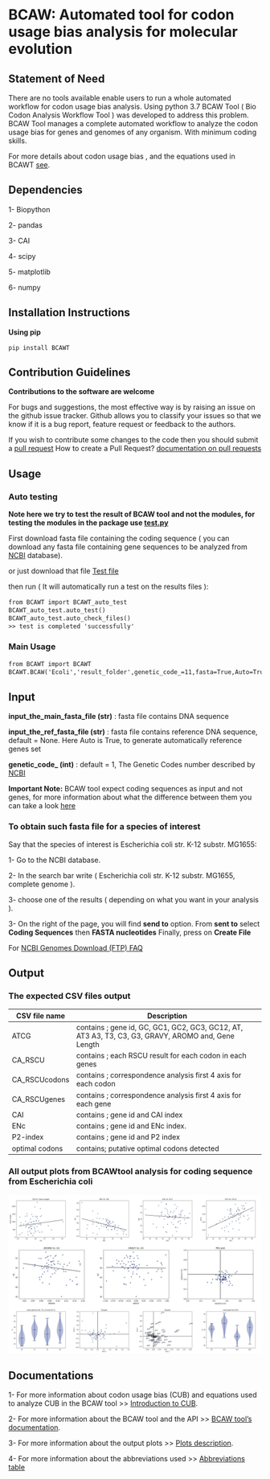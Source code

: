 # BCAW: Automated tool for codon usage bias analysis for molecular evolution

## Statement of Need

There are no tools available enable users to run a whole automated workflow for codon usage bias analysis. Using python 3.7 BCAW Tool ( Bio Codon Analysis Workflow Tool ) was developed to address this problem.
BCAW Tool manages a complete automated workflow to analyze the codon usage bias for genes and genomes of any organism. With minimum coding skills.


For more details about  codon usage bias , and the equations used in BCAWT [see](https://github.com/AliYoussef96/BCAW-Tool/blob/master/Introduction%20to%20codon%20usage%20bias.pdf).


## Dependencies

1- Biopython

2- pandas

3- CAI

4- scipy

5- matplotlib

6- numpy

## Installation Instructions


**Using pip**

```
pip install BCAWT
```

## Contribution Guidelines

**Contributions to the software are welcome**

For bugs and suggestions, the most effective way is by raising an issue on the github issue tracker. 
Github allows you to classify your issues so that we know if it is a bug report, feature request or feedback to the authors.

If you wish to contribute some changes to the code then you should submit a [pull request](https://github.com/AliYoussef96/BCAW-Tool/pulls)
How to create a Pull Request? [documentation on pull requests](https://help.github.com/en/articles/about-pull-requests)

## Usage

### Auto testing

**Note here we try to test the result of BCAW tool and not the modules, for testing the modules in the package use [test.py](https://github.com/AliYoussef96/BCAW-Tool/blob/master/test.py)**

First download fasta file containing the coding sequence ( you can download any fasta file containing gene sequences to be analyzed from [NCBI](https://www.ncbi.nlm.nih.gov/) database).

or just download that file [Test file](https://github.com/AliYoussef96/BCAWTool/blob/master/Ecoli.fasta)

then run ( It will automatically run a test on the results files ):

```
from BCAWT import BCAWT_auto_test
BCAWT_auto_test.auto_test()
BCAWT_auto_test.auto_check_files()
>> test is completed 'successfully'
```

### Main Usage

```
from BCAWT import BCAWT
BCAWT.BCAW('Ecoli','result_folder',genetic_code_=11,fasta=True,Auto=True)

```
## Input

**input_the_main_fasta_file (str)** : fasta file contains DNA sequence 

**input_the_ref_fasta_file (str)** : fasta file contains reference DNA sequence, default = None. Here Auto is True, to generate automatically reference genes set

**genetic_code_ (int)** : default = 1, The Genetic Codes number described by [NCBI](https://www.ncbi.nlm.nih.gov/Taxonomy/Utils/wprintgc.cgi)

**Important Note:** BCAW tool expect coding sequences as input and not genes, for more information about what the difference between them you can take a look [here](https://qr.ae/TWt2gE)

### To obtain such fasta file for a species of interest

Say that the species of interest is Escherichia coli str. K-12 substr. MG1655: 

1- Go to the NCBI database.

2- In the search bar write ( Escherichia coli str. K-12 substr. MG1655, complete genome ).

3- choose one of the results ( depending on what you want in your analysis ).

3- On the right of the page, you will find **send to** option. From **sent to** select **Coding Sequences** then **FASTA nucleotides** Finally, press on **Create File**

For [NCBI Genomes Download (FTP) FAQ](https://www.ncbi.nlm.nih.gov/genome/doc/ftpfaq/)

## Output

### The expected CSV files output

|CSV file name|Description|
|------------|-----------|
| ATCG | contains ; gene id, GC, GC1, GC2, GC3, GC12, AT, AT3    A3, T3, C3, G3, GRAVY, AROMO and, Gene Length |
| CA_RSCU | contains ; each RSCU result for each codon in each genes |
| CA_RSCUcodons | contains ; correspondence analysis first 4 axis for each codon |
| CA_RSCUgenes | contains ; correspondence analysis first 4 axis for each gene |
| CAI | contains ; gene id and CAI index |
| ENc | contains ; gene id and ENc index. |
| P2-index | contains ; gene id and P2 index |
| optimal codons | contains; putative optimal codons detected |


### All output plots from BCAWtool analysis for coding sequence from Escherichia coli

![Fig 1](https://github.com/AliYoussef96/BCAW-Tool/blob/master/Plots/All%20plots.jpg)


## Documentations

1- For more information about codon usage bias (CUB) and equations used to analyze CUB in the BCAW tool >> [Introduction to CUB](https://github.com/AliYoussef96/BCAW-Tool/blob/master/Introduction%20to%20codon%20usage%20bias.pdf).

2- For more information about the BCAW tool and the API >> [BCAW tool’s documentation](https://bcaw-tools-documentation.readthedocs.io/en/latest/index.html).

3- For more information about the output plots >> [Plots description](https://github.com/AliYoussef96/BCAW-Tool/blob/master/Plots/Plots%20Description.md).

4- For more information about the abbreviations used >> [Abbreviations table](https://github.com/AliYoussef96/BCAW-Tool/blob/master/Abbreviations.md)
